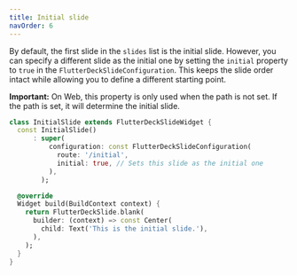 ```yaml
---
title: Initial slide
navOrder: 6
---
```


By default, the first slide in the `slides` list is the initial slide. However, you can specify a different slide as the initial one by setting the `initial` property to `true` in the `FlutterDeckSlideConfiguration`. This keeps the slide order intact while allowing you to define a different starting point.

**Important:** On Web, this property is only used when the path is not set. If the path is set, it will determine the initial slide.

```dart
class InitialSlide extends FlutterDeckSlideWidget {
  const InitialSlide()
      : super(
          configuration: const FlutterDeckSlideConfiguration(
            route: '/initial',
            initial: true, // Sets this slide as the initial one
          ),
        );

  @override
  Widget build(BuildContext context) {
    return FlutterDeckSlide.blank(
      builder: (context) => const Center(
        child: Text('This is the initial slide.'),
      ),
    );
  }
}
```
